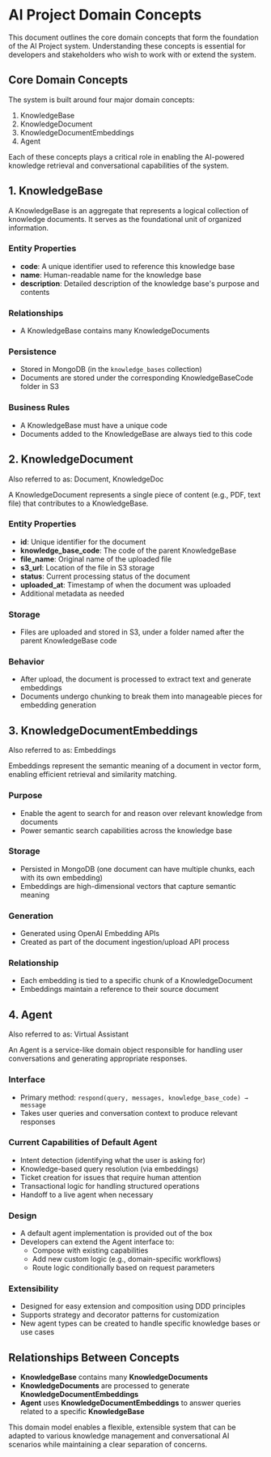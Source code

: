 # AI Project Domain Concepts

This document outlines the core domain concepts that form the foundation of the AI Project system. Understanding these concepts is essential for developers and stakeholders who wish to work with or extend the system.

## Core Domain Concepts

The system is built around four major domain concepts:

1. KnowledgeBase
2. KnowledgeDocument
3. KnowledgeDocumentEmbeddings
4. Agent

Each of these concepts plays a critical role in enabling the AI-powered knowledge retrieval and conversational capabilities of the system.

## 1. KnowledgeBase

A KnowledgeBase is an aggregate that represents a logical collection of knowledge documents. It serves as the foundational unit of organized information.

### Entity Properties

- **code**: A unique identifier used to reference this knowledge base
- **name**: Human-readable name for the knowledge base
- **description**: Detailed description of the knowledge base's purpose and contents

### Relationships

- A KnowledgeBase contains many KnowledgeDocuments

### Persistence

- Stored in MongoDB (in the `knowledge_bases` collection)
- Documents are stored under the corresponding KnowledgeBaseCode folder in S3

### Business Rules

- A KnowledgeBase must have a unique code
- Documents added to the KnowledgeBase are always tied to this code

## 2. KnowledgeDocument

Also referred to as: Document, KnowledgeDoc

A KnowledgeDocument represents a single piece of content (e.g., PDF, text file) that contributes to a KnowledgeBase.

### Entity Properties

- **id**: Unique identifier for the document
- **knowledge_base_code**: The code of the parent KnowledgeBase
- **file_name**: Original name of the uploaded file
- **s3_url**: Location of the file in S3 storage
- **status**: Current processing status of the document
- **uploaded_at**: Timestamp of when the document was uploaded
- Additional metadata as needed

### Storage

- Files are uploaded and stored in S3, under a folder named after the parent KnowledgeBase code

### Behavior

- After upload, the document is processed to extract text and generate embeddings
- Documents undergo chunking to break them into manageable pieces for embedding generation

## 3. KnowledgeDocumentEmbeddings

Also referred to as: Embeddings

Embeddings represent the semantic meaning of a document in vector form, enabling efficient retrieval and similarity matching.

### Purpose

- Enable the agent to search for and reason over relevant knowledge from documents
- Power semantic search capabilities across the knowledge base

### Storage

- Persisted in MongoDB (one document can have multiple chunks, each with its own embedding)
- Embeddings are high-dimensional vectors that capture semantic meaning

### Generation

- Generated using OpenAI Embedding APIs
- Created as part of the document ingestion/upload API process

### Relationship

- Each embedding is tied to a specific chunk of a KnowledgeDocument
- Embeddings maintain a reference to their source document

## 4. Agent

Also referred to as: Virtual Assistant

An Agent is a service-like domain object responsible for handling user conversations and generating appropriate responses.

### Interface

- Primary method: `respond(query, messages, knowledge_base_code) → message`
- Takes user queries and conversation context to produce relevant responses

### Current Capabilities of Default Agent

- Intent detection (identifying what the user is asking for)
- Knowledge-based query resolution (via embeddings)
- Ticket creation for issues that require human attention
- Transactional logic for handling structured operations
- Handoff to a live agent when necessary

### Design

- A default agent implementation is provided out of the box
- Developers can extend the Agent interface to:
  - Compose with existing capabilities
  - Add new custom logic (e.g., domain-specific workflows)
  - Route logic conditionally based on request parameters

### Extensibility

- Designed for easy extension and composition using DDD principles
- Supports strategy and decorator patterns for customization
- New agent types can be created to handle specific knowledge bases or use cases

## Relationships Between Concepts

- **KnowledgeBase** contains many **KnowledgeDocuments**
- **KnowledgeDocuments** are processed to generate **KnowledgeDocumentEmbeddings**
- **Agent** uses **KnowledgeDocumentEmbeddings** to answer queries related to a specific **KnowledgeBase**

This domain model enables a flexible, extensible system that can be adapted to various knowledge management and conversational AI scenarios while maintaining a clear separation of concerns.
